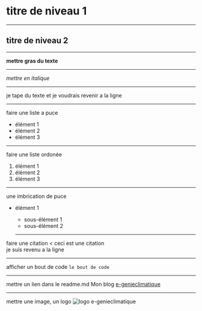 # titre de niveau 1

--------------------

## titre de niveau 2

--------------------

__mettre gras du texte__

--------------------

*mettre en italique*

--------------------

je tape du texte et je voudrais   revenir a la ligne 

--------------------

faire une liste a puce
* élément 1
* élément 2
* élément 3

--------------------

faire une liste ordonée 
1. élément 1
2. élément 2
3. élément 3

--------------------

une imbrication de puce
* élément 1
  * sous-élément 1
  * sous-élément 2

  --------------------

faire une citation 
< ceci est une citation  
je suis revenu a la ligne 

--------------------

afficher un bout de code
`le bout de code`

--------------------

mettre un lien dans le readme.md
Mon blog [e-genieclimatique](https://www.xxxxxxx.com)

--------------------

mettre une image, un logo
![logo e-genieclimatique](https://www.xxxxxxx.com)


